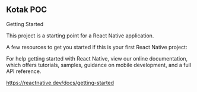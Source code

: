 ## Kotak POC

Getting Started

This project is a starting point for a React Native application.

A few resources to get you started if this is your first React Native project:

For help getting started with React Native, view our
online documentation, which offers tutorials,
samples, guidance on mobile development, and a full API reference.

https://reactnative.dev/docs/getting-started

